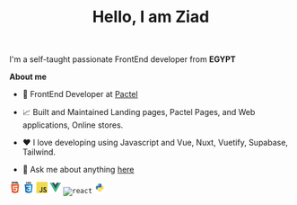 <p align="center"><a href="https://ziad-port.netlify.app"><img width="80%" alt="" src="./assets/gh-readme-header1.png" /></a></p>
<h1 align="center">Hello, I am Ziad</h1>
<br />

I'm a self-taught passionate FrontEnd developer from **EGYPT**

**About me**

- 💼 FrontEnd Developer at [Pactel](https://pactel.info/)

- 📈 Built and Maintained Landing pages, Pactel Pages, and Web applications, Online stores.

- ❤️ I love developing using Javascript and Vue, Nuxt, Vuetify, Supabase, Tailwind.

- 💬 Ask me about anything [here](https://github.com/zeiadsalhin/zeiadsalhin/issues)

<code><img height="20" alt="react" src="https://raw.githubusercontent.com/github/explore/80688e429a7d4ef2fca1e82350fe8e3517d3494d/topics/html/html.png"></code>
<code><img height="20" alt="react" src="https://raw.githubusercontent.com/github/explore/80688e429a7d4ef2fca1e82350fe8e3517d3494d/topics/css/css.png"></code>
<code><img height="20" alt="javascript" src="https://raw.githubusercontent.com/github/explore/80688e429a7d4ef2fca1e82350fe8e3517d3494d/topics/javascript/javascript.png"></code>
<code><img height="20" alt="react" src="https://raw.githubusercontent.com/github/explore/80688e429a7d4ef2fca1e82350fe8e3517d3494d/topics/vue/vue.png"></code>
<code><img height="20" alt="react" src="https://camo.githubusercontent.com/4ba30edd28e1e16ce7322c5dfd4f878b3501d4cff8664612494d2237f1130d48/68747470733a2f2f696d672e736869656c64732e696f2f62616467652f4e7578742d3138313831423f6c6f676f3d6e7578742e6a73"></code>
<code><img height="20" alt="react" src="https://raw.githubusercontent.com/github/explore/80688e429a7d4ef2fca1e82350fe8e3517d3494d/topics/python/python.png"></code>


 
